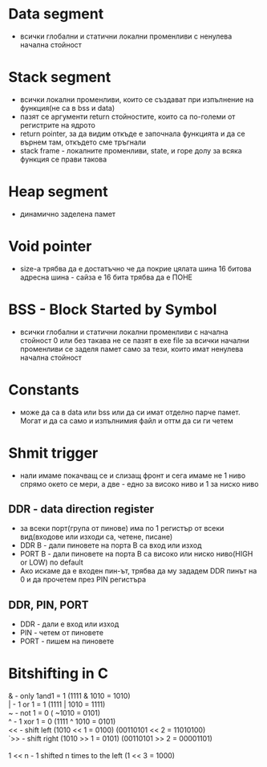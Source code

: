 # Data segment
- всички глобални и статични локални променливи с ненулева начална стойност

# Stack segment
- всички локални променливи, които се създават при изпълнение на функция(не са в bss и data)
- пазят се аргументи return стойностите, които са по-големи от регистрите на ядрото
- return pointer, за да видим откъде е започнала функцията и да се върнем там, откъдето сме тръгнали
- stack frame - локалните променливи, state, и горе долу за всяка функция се прави такова


# Heap segment
- динамично заделена памет

# Void pointer 
- size-а трябва да е достатъчно че да покрие цялата шина
16 битова адресна шина - сайза е 16 бита
трябва да е ПОНЕ

# BSS - Block Started by Symbol
- всички глобални и статични локални променливи с начална стойност 0 или без такава не се пазят в exe file за всички начални променливи се заделя памет само за тези, които имат ненулева начална стойност

# Constants
- може да са в data или bss или да си имат отделно парче памет. Могат и да са само и изпълнимия файл и оттм да си ги четем

# Shmit trigger
- нали имаме покачващ се и слизащ фронт и сега имаме не 1 ниво спрямо окето се мери, а две - едно за високо ниво и 1 за ниско ниво

## DDR - data direction register
- за всеки порт(група от пинове) има по 1 регистър от всеки вид(входове или изходи са, четене, писане)
- DDR B - дали пиновете на порта B са вход или изход
- PORT B - дали пиновете на порта B са високо или ниско ниво(HIGH or LOW) по default 
- Ако искаме да е входен пин-ът, трябва да му зададем DDR пинът на 0 и да прочетем през PIN регистъра

## DDR, PIN, PORT
- DDR - дали е вход или изход
- PIN - четем от пиновете
- PORT - пишем на пиновете

# Bitshifting in C
& - only 1and1 = 1  (1111 & 1010 = 1010)
<br>
| - 1 or 1 = 1 (1111 | 1010 = 1111)
<br>
~ - not 1 = 0 ( ~1010 = 0101)
<br>
^ - 1 xor 1 = 0 (1111 ^ 1010 = 0101)
<br>
<< - shift left (1010 << 1 = 0100) (00110101 << 2 = 11010100)
<br>
`>> - shift right (1010 >> 1 = 0101) (00110101 >> 2 = 00001101)
<br><br>
1 << n - 1 shifted n times to the left (1 << 3 = 1000)
<br>
